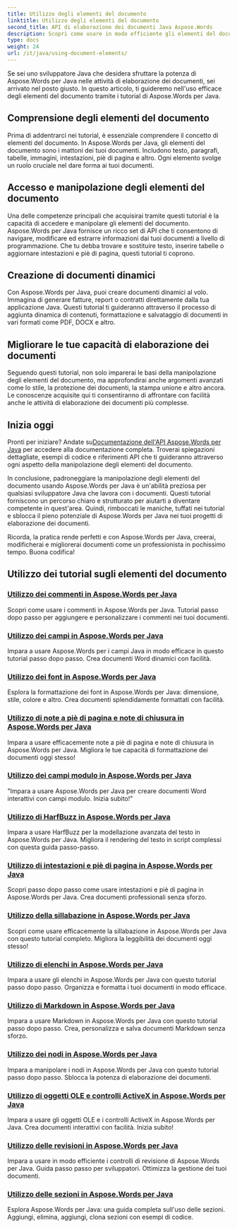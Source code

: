 ```yaml
---
title: Utilizzo degli elementi del documento
linktitle: Utilizzo degli elementi del documento
second_title: API di elaborazione dei documenti Java Aspose.Words
description: Scopri come usare in modo efficiente gli elementi del documento in Aspose.Words per Java con i nostri tutorial completi. Migliora le tue competenze di elaborazione dei documenti Java oggi stesso!
type: docs
weight: 24
url: /it/java/using-document-elements/
---
```


Se sei uno sviluppatore Java che desidera sfruttare la potenza di Aspose.Words per Java nelle attività di elaborazione dei documenti, sei arrivato nel posto giusto. In questo articolo, ti guideremo nell'uso efficace degli elementi del documento tramite i tutorial di Aspose.Words per Java.

## Comprensione degli elementi del documento

Prima di addentrarci nei tutorial, è essenziale comprendere il concetto di elementi del documento. In Aspose.Words per Java, gli elementi del documento sono i mattoni dei tuoi documenti. Includono testo, paragrafi, tabelle, immagini, intestazioni, piè di pagina e altro. Ogni elemento svolge un ruolo cruciale nel dare forma ai tuoi documenti.

## Accesso e manipolazione degli elementi del documento

Una delle competenze principali che acquisirai tramite questi tutorial è la capacità di accedere e manipolare gli elementi del documento. Aspose.Words per Java fornisce un ricco set di API che ti consentono di navigare, modificare ed estrarre informazioni dai tuoi documenti a livello di programmazione. Che tu debba trovare e sostituire testo, inserire tabelle o aggiornare intestazioni e piè di pagina, questi tutorial ti coprono.

## Creazione di documenti dinamici

Con Aspose.Words per Java, puoi creare documenti dinamici al volo. Immagina di generare fatture, report o contratti direttamente dalla tua applicazione Java. Questi tutorial ti guideranno attraverso il processo di aggiunta dinamica di contenuti, formattazione e salvataggio di documenti in vari formati come PDF, DOCX e altro.

## Migliorare le tue capacità di elaborazione dei documenti

Seguendo questi tutorial, non solo imparerai le basi della manipolazione degli elementi del documento, ma approfondirai anche argomenti avanzati come lo stile, la protezione dei documenti, la stampa unione e altro ancora. Le conoscenze acquisite qui ti consentiranno di affrontare con facilità anche le attività di elaborazione dei documenti più complesse.

## Inizia oggi

 Pronti per iniziare? Andate su[Documentazione dell'API Aspose.Words per Java](https://reference.aspose.com/words/java/) per accedere alla documentazione completa. Troverai spiegazioni dettagliate, esempi di codice e riferimenti API che ti guideranno attraverso ogni aspetto della manipolazione degli elementi del documento.

In conclusione, padroneggiare la manipolazione degli elementi del documento usando Aspose.Words per Java è un'abilità preziosa per qualsiasi sviluppatore Java che lavora con i documenti. Questi tutorial forniscono un percorso chiaro e strutturato per aiutarti a diventare competente in quest'area. Quindi, rimboccati le maniche, tuffati nei tutorial e sblocca il pieno potenziale di Aspose.Words per Java nei tuoi progetti di elaborazione dei documenti.

Ricorda, la pratica rende perfetti e con Aspose.Words per Java, creerai, modificherai e migliorerai documenti come un professionista in pochissimo tempo. Buona codifica!

## Utilizzo dei tutorial sugli elementi del documento
### [Utilizzo dei commenti in Aspose.Words per Java](./using-comments/)
Scopri come usare i commenti in Aspose.Words per Java. Tutorial passo dopo passo per aggiungere e personalizzare i commenti nei tuoi documenti.
### [Utilizzo dei campi in Aspose.Words per Java](./using-fields/)
Impara a usare Aspose.Words per i campi Java in modo efficace in questo tutorial passo dopo passo. Crea documenti Word dinamici con facilità.
### [Utilizzo dei font in Aspose.Words per Java](./using-fonts/)
Esplora la formattazione dei font in Aspose.Words per Java: dimensione, stile, colore e altro. Crea documenti splendidamente formattati con facilità.
### [Utilizzo di note a piè di pagina e note di chiusura in Aspose.Words per Java](./using-footnotes-and-endnotes/)
Impara a usare efficacemente note a piè di pagina e note di chiusura in Aspose.Words per Java. Migliora le tue capacità di formattazione dei documenti oggi stesso!
### [Utilizzo dei campi modulo in Aspose.Words per Java](./using-form-fields/)
"Impara a usare Aspose.Words per Java per creare documenti Word interattivi con campi modulo. Inizia subito!"
### [Utilizzo di HarfBuzz in Aspose.Words per Java](./using-harfbuzz/)
Impara a usare HarfBuzz per la modellazione avanzata del testo in Aspose.Words per Java. Migliora il rendering del testo in script complessi con questa guida passo-passo.
### [Utilizzo di intestazioni e piè di pagina in Aspose.Words per Java](./using-headers-and-footers/)
Scopri passo dopo passo come usare intestazioni e piè di pagina in Aspose.Words per Java. Crea documenti professionali senza sforzo.
### [Utilizzo della sillabazione in Aspose.Words per Java](./using-hyphenation/)
Scopri come usare efficacemente la sillabazione in Aspose.Words per Java con questo tutorial completo. Migliora la leggibilità dei documenti oggi stesso!
### [Utilizzo di elenchi in Aspose.Words per Java](./using-lists/)
Impara a usare gli elenchi in Aspose.Words per Java con questo tutorial passo dopo passo. Organizza e formatta i tuoi documenti in modo efficace.
### [Utilizzo di Markdown in Aspose.Words per Java](./using-markdown/)
Impara a usare Markdown in Aspose.Words per Java con questo tutorial passo dopo passo. Crea, personalizza e salva documenti Markdown senza sforzo.
### [Utilizzo dei nodi in Aspose.Words per Java](./using-nodes/)
Impara a manipolare i nodi in Aspose.Words per Java con questo tutorial passo dopo passo. Sblocca la potenza di elaborazione dei documenti.
### [Utilizzo di oggetti OLE e controlli ActiveX in Aspose.Words per Java](./using-ole-objects-and-activex/)
Impara a usare gli oggetti OLE e i controlli ActiveX in Aspose.Words per Java. Crea documenti interattivi con facilità. Inizia subito!
### [Utilizzo delle revisioni in Aspose.Words per Java](./using-revisions/)
Impara a usare in modo efficiente i controlli di revisione di Aspose.Words per Java. Guida passo passo per sviluppatori. Ottimizza la gestione dei tuoi documenti.
### [Utilizzo delle sezioni in Aspose.Words per Java](./using-sections/)
Esplora Aspose.Words per Java: una guida completa sull'uso delle sezioni. Aggiungi, elimina, aggiungi, clona sezioni con esempi di codice.